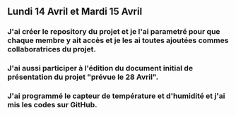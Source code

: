 ## Lundi 14 Avril et Mardi 15 Avril
### J'ai créer le repository du projet et je l'ai parametré pour que chaque membre y ait accès et je les ai toutes ajoutées commes collaboratrices du projet.
### J'ai aussi participer à l'édition du document initial de présentation du projet "prévue le 28 Avril".
### J'ai programmé le capteur de température et d'humidité et j'ai mis les codes sur GitHub.

